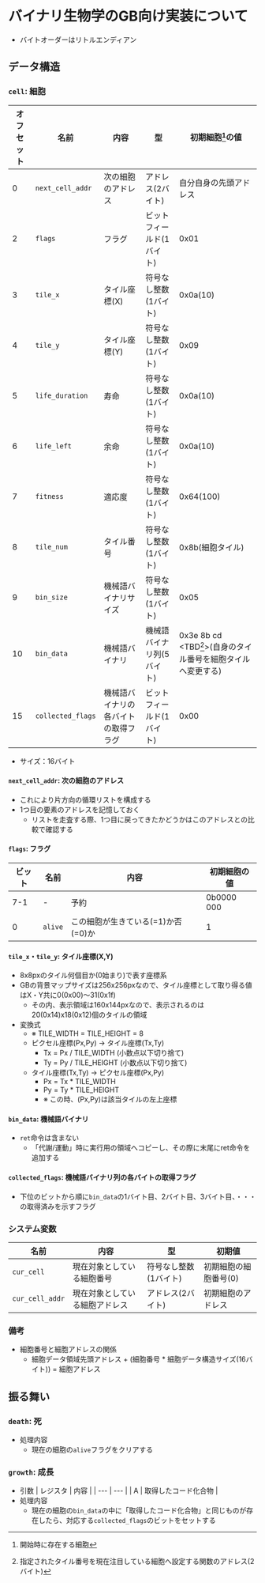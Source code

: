 # バイナリ生物学のGB向け実装について
- バイトオーダーはリトルエンディアン

## データ構造
### `cell`: 細胞
| オフセット | 名前 | 内容 | 型 | 初期細胞[^init_cell]の値 |
| --- | --- | --- | --- | --- |
| 0 | `next_cell_addr` | 次の細胞のアドレス | アドレス(2バイト) | 自分自身の先頭アドレス |
| 2 | `flags` | フラグ | ビットフィールド(1バイト) | 0x01 |
| 3 | `tile_x` | タイル座標(X) | 符号なし整数(1バイト) | 0x0a(10) |
| 4 | `tile_y` | タイル座標(Y) | 符号なし整数(1バイト) | 0x09 |
| 5 | `life_duration` | 寿命 | 符号なし整数(1バイト) | 0x0a(10) |
| 6 | `life_left` | 余命 | 符号なし整数(1バイト) | 0x0a(10) |
| 7 | `fitness` | 適応度 | 符号なし整数(1バイト) | 0x64(100) |
| 8 | `tile_num` | タイル番号 | 符号なし整数(1バイト) | 0x8b(細胞タイル) |
| 9 | `bin_size` | 機械語バイナリサイズ | 符号なし整数(1バイト) | 0x05 |
| 10 | `bin_data` | 機械語バイナリ | 機械語バイナリ列(5バイト) | 0x3e 8b cd <TBD[^a_set_tile_num_to_cell]>(自身のタイル番号を細胞タイルへ変更する) |
| 15 | `collected_flags` | 機械語バイナリの各バイトの取得フラグ | ビットフィールド(1バイト) | 0x00 |
- サイズ：16バイト
[^init_cell]: 開始時に存在する細胞
[^a_set_tile_num_to_cell]: 指定されたタイル番号を現在注目している細胞へ設定する関数のアドレス(2バイト)

#### `next_cell_addr`: 次の細胞のアドレス
- これにより片方向の循環リストを構成する
- 1つ目の要素のアドレスを記憶しておく
  - リストを走査する際、1つ目に戻ってきたかどうかはこのアドレスとの比較で確認する

#### `flags`: フラグ
| ビット | 名前 | 内容 | 初期細胞の値 |
| --- | --- | --- | --- |
| 7-1 | - | 予約 | 0b0000 000 |
| 0 | `alive` | この細胞が生きている(=1)か否(=0)か | 1 |

#### `tile_x`・`tile_y`: タイル座標(X,Y)
- 8x8pxのタイル何個目か(0始まり)で表す座標系
- GBの背景マップサイズは256x256pxなので、タイル座標として取り得る値はX・Y共に0(0x00)〜31(0x1f)
  - その内、表示領域は160x144pxなので、表示されるのは20(0x14)x18(0x12)個のタイルの領域
- 変換式
  - ※ TILE_WIDTH = TILE_HEIGHT = 8
  - ピクセル座標(Px,Py) → タイル座標(Tx,Ty)
    - Tx = Px / TILE_WIDTH (小数点以下切り捨て)
    - Ty = Py / TILE_HEIGHT (小数点以下切り捨て)
  - タイル座標(Tx,Ty) → ピクセル座標(Px,Py)
    - Px = Tx * TILE_WIDTH
    - Py = Ty * TILE_HEIGHT
    - ※ この時、(Px,Py)は該当タイルの左上座標

#### `bin_data`: 機械語バイナリ
- `ret`命令は含まない
  - 「代謝/運動」時に実行用の領域へコピーし、その際に末尾にret命令を追加する

#### `collected_flags`: 機械語バイナリ列の各バイトの取得フラグ
- 下位のビットから順に`bin_data`の1バイト目、2バイト目、3バイト目、・・・の取得済みを示すフラグ

### システム変数
| 名前 | 内容 | 型 | 初期値 |
| --- | --- | --- | --- |
| `cur_cell` | 現在対象としている細胞番号 | 符号なし整数(1バイト) | 初期細胞の細胞番号(0) |
| `cur_cell_addr` | 現在対象としている細胞アドレス | アドレス(2バイト) | 初期細胞のアドレス |

### 備考
- 細胞番号と細胞アドレスの関係
  - 細胞データ領域先頭アドレス + (細胞番号 * 細胞データ構造サイズ(16バイト)) = 細胞アドレス

## 振る舞い
### `death`: 死
- 処理内容
  - 現在の細胞の`alive`フラグをクリアする

### `growth`: 成長
- 引数
  | レジスタ | 内容 |
  | --- | --- |
  | A | 取得したコード化合物 |
- 処理内容
  - 現在の細胞の`bin_data`の中に「取得したコード化合物」と同じものが存在したら、対応する`collected_flags`のビットをセットする
